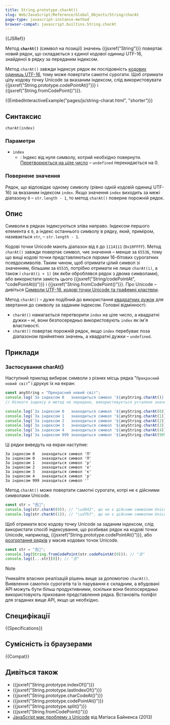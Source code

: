 ```yaml
---
title: String.prototype.charAt()
slug: Web/JavaScript/Reference/Global_Objects/String/charAt
page-type: javascript-instance-method
browser-compat: javascript.builtins.String.charAt
---
```


{{JSRef}}

Метод **`charAt()`** (символ на позиції) значень {{jsxref("String")}} повертає новий рядок, що складається з єдиної кодової одиниці UTF-16, знайденої в рядку за переданим індексом.

Метод `charAt()` завжди індексує рядок як послідовність [кодових одиниць UTF-16](/uk/docs/Web/JavaScript/Reference/Global_Objects/String#symvoly-utf-16-kodovi-tochky-unicode-ta-hrafemni-klastery), тому може повертати самотні сурогати. Щоб отримати цілу кодову точку Unicode за вказаним індексом, слід використовувати {{jsxref("String.prototype.codePointAt()")}} і {{jsxref("String.fromCodePoint()")}}.

{{EmbedInteractiveExample("pages/js/string-charat.html", "shorter")}}

## Синтаксис

```js-nolint
charAt(index)
```

### Параметри

- `index`
  - : Індекс від нуля символу, котрий необхідно повернути. [Перетворюється на ціле число](/uk/docs/Web/JavaScript/Reference/Global_Objects/Number#peretvorennia-na-tsile) – `undefined` перекидається на 0.

### Повернене значення

Рядок, що відповідає одному символу (рівно одній кодовій одиниці UTF-16) за вказаним індексом `index`. Якщо значення `index` виходить за межі діапазону `0` – `str.length - 1`, то метод `charAt()` поверне порожній рядок.

## Опис

Символи в рядках індексуються зліва направо. Індексом першого елемента є `0`, а індекс останнього символу в рядку, який, приміром, називається `str`, – `str.length - 1`.

Кодові точки Unicode мають діапазон від `0` до `1114111` (`0x10FFFF`). Метод `charAt()` завжди повертає символ, чиє значення – менше за `65536`, тому що вищі кодові точки представляються _парами_ 16-бітових сурогатних псевдосимволів. Таким чином, щоб отримати цілий символ зі значенням, більшим за `65535`, потрібно отримати не лише `charAt(i)`, а також і `charAt(i + 1)` (як якби оброблявся рядок з двома символами), або використати замість цього {{jsxref("String/codePointAt", "codePointAt(i)")}} і {{jsxref("String.fromCodePoint()")}}. Про Unicode – дивіться [Символи UTF-16, кодові точки Unicode та графемні кластери](/uk/docs/Web/JavaScript/Reference/Global_Objects/String#symvoly-utf-16-kodovi-tochky-unicode-ta-hrafemni-klastery).

Метод `charAt()` – дуже подібний до використання [квадратних дужок](/uk/docs/Web/JavaScript/Reference/Operators/Property_accessors#duzhkova-notatsiia) для звертання до символу за заданим індексом. Головні відмінності:

- `charAt()` намагається перетворити `index` на ціле число, а квадратні дужки – ні, вони безпосередньо використовують `index` як ім'я властивості.
- `charAt()` повертає порожній рядок, якщо `index` перебуває поза діапазоном прийнятних значень, а квадратні дужки – `undefined`.

## Приклади

### Застосування charAt()

Наступний приклад вибирає символи з різних місць рядка "`Прекрасний новий світ`" і друкує їх на екран:

```js
const anyString = "Прекрасний новий світ";
console.log(`За індексом 0   знаходиться символ '${anyString.charAt()}'`);
// Ніякого індексу в метод не передано, використовується усталене значення 0

console.log(`За індексом 0   знаходиться символ '${anyString.charAt(0)}'`);
console.log(`За індексом 1   знаходиться символ '${anyString.charAt(1)}'`);
console.log(`За індексом 2   знаходиться символ '${anyString.charAt(2)}'`);
console.log(`За індексом 3   знаходиться символ '${anyString.charAt(3)}'`);
console.log(`За індексом 4   знаходиться символ '${anyString.charAt(4)}'`);
console.log(`За індексом 999 знаходиться символ '${anyString.charAt(999)}'`);
```

Ці рядки виведуть на екран наступне:

```plain
За індексом 0   знаходиться символ 'П'
За індексом 0   знаходиться символ 'П'
За індексом 1   знаходиться символ 'р'
За індексом 2   знаходиться символ 'е'
За індексом 3   знаходиться символ 'к'
За індексом 4   знаходиться символ 'р'
За індексом 999 знаходиться символ ''
```

Метод `charAt()` може повертати самотні сурогати, котрі не є дійсними символами Unicode.

```js
const str = "𠮷𠮾";
console.log(str.charAt(0)); // "\ud842", що не є дійсним символом Unicode
console.log(str.charAt(1)); // "\udfb7", що не є дійсним символом Unicode
```

Щоб отримати всю кодову точку Unicode за заданим індексом, слід використати спосіб індексування, що розбиває рядок на кодові точки Unicode, наприклад, {{jsxref("String.prototype.codePointAt()")}}, або [розгортання рядків](/uk/docs/Web/JavaScript/Reference/Global_Objects/String/Symbol.iterator) у масив кодових точок Unicode.

```js
const str = "𠮷𠮾";
console.log(String.fromCodePoint(str.codePointAt(0))); // "𠮷"
console.log([...str][0]); // "𠮷"
```

> [!NOTE]
> Уникайте власних реалізацій рішень вище за допомогою `charAt()`. Виявлення самотніх сурогатів та їх парування є складним, а вбудовані API можуть бути більш продуктивними, оскільки вони безпосередньо використовують приховане представлення рядка. Встановіть поліфіл для згаданих вище API, якщо це необхідно.

## Специфікації

{{Specifications}}

## Сумісність із браузерами

{{Compat}}

## Дивіться також

- {{jsxref("String.prototype.indexOf()")}}
- {{jsxref("String.prototype.lastIndexOf()")}}
- {{jsxref("String.prototype.charCodeAt()")}}
- {{jsxref("String.prototype.codePointAt()")}}
- {{jsxref("String.prototype.split()")}}
- {{jsxref("String.fromCodePoint()")}}
- [JavaScript має проблему з Unicode](https://mathiasbynens.be/notes/javascript-unicode) від Матіаса Байненса (2013)
